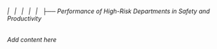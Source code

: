 ###### |   |   |   |   |   ├── Performance of High-Risk Departments in Safety and Productivity

*Add content here*